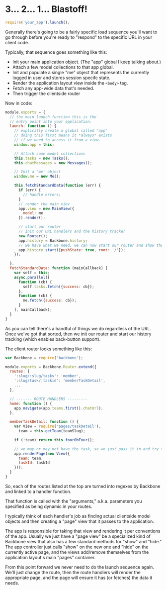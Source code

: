 # 3... 2... 1... Blastoff!

```javascript
require('your_app').launch();
```

Generally there's going to be a fairly specific load sequence you'll want to go through before you're ready to "respond" to the specific URL in your client code. 

Typically, that sequence goes something like this:

- Init your main application object. (The "app" global I keep talking about.)
- Attach a few model collections to that app global.
- Init and populate a single "me" object that represents the currently logged in user and stores session specifc state.
- Render the application layout view inside the `<body>` tag.
- Fetch any app-wide data that's needed.
- Then trigger the clientside router


Now in code:

```javascript
module.exports = {
  // the main launch function this is the 
  // entry point into your application.
  launch: function () {
    // explicitly create a global called "app"
    // doing this first means it *always* exists
    // if we need to access it from a view.
    window.app = this;

    // Attach some model collections
    this.tasks = new Tasks();
    this.chatMessages = new Messages();

    // Init a 'me' object
    window.me = new Me();

    this.fetchStandardData(function (err) {
      if (err) {
        // handle errors;
      }
      // render the main viev
      app.view = new MainView({
        model: me
      }).render();

      // start our router
      // init our URL handlers and the history tracker
      new Router();
      app.history = Backbone.history;
      // we have what we need, we can now start our router and show the appropriate page
      app.history.start({pushState: true, root: '/'});
    });

  },
  fetchStandardData: function (mainCallback) {
    var self = this;
    async.parallel([
      function (cb) {
        self.tasks.fetch({success: cb});
      },
      function (cb) {
        me.fetch({success: cb});
      } 
    ], mainCallback);
  }
}
```


As you can tell there's a handful of things we do regardless of the URL. Once we've got that sorted, then we init our router and start our history tracking (which enables back-button support). 

The client router looks something like this:

```javascript
var Backbone = require('backbone');

module.exports = Backbone.Router.extend({
  routes: {
    ':slug/:slug/tasks': 'member',
    ':slug/task/:taskid': 'memberTaskDetail',
    ...
  },

  // ------- ROUTE HANDLERS ---------
  home: function () {
    app.navigate(app.teams.first().chatUrl);
  },

  memberTaskDetail: function () {
    var View = require('pages/taskDetail'),
      team = this.getTeam(teamSlug);

    if (!team) return this.fourOhFour();

    // we may or may not have the task, so we just pass it in and try to get it from the view.
    app.renderPage(new View({
      team: team,
      taskId: taskId
    }));
  }
}
```


So, each of the routes listed at the top are turned into regexes by Backbone and linked to a handler function.

That function is called with the "arguments," a.k.a. parameters you specified as being dynamic in your routes.

I typically think of each handler's job as finding actual clientside model objects and then creating a "page" view that it passes to the application.

The app is responsible for taking that view and rendering it per conventions of the app. Usually we just have a "page view" be a specialized kind of Backbone view that also has a few standard methods for "show" and "hide." The app controller just calls "show" on the new one and "hide" on the currently active page, and the views add/remove themselves from the application layout's main "pages" container.

From this point forward we never need to do the launch sequence again. We'll just change the route, then the route handlers will render the appropriate page, and the page will ensure it has (or fetches) the data it needs.
